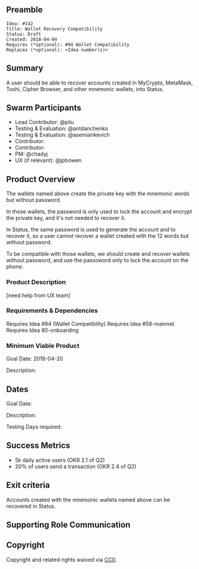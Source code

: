 ## Preamble

    Idea: #142
    Title: Wallet Recovery Compatibility
    Status: Draft
    Created: 2018-04-04
    Requires (*optional): #94 Wallet Compatibility
    Replaces (*optional): <Idea number(s)>

## Summary

A user should be able to recover accounts created in MyCrypto, MetaMask, Toshi, Cipher Browser, and other
mnemonic wallets, into Status.

## Swarm Participants

- Lead Contributor: @pilu
- Testing & Evaluation: @antdanchenko
- Testing & Evaluation: @asemiankevich
- Contributor: <!-- @username -->
- Contributor: <!-- @username -->
- PM: @chadyj
- UX (if relevant): @jpbowen
<!-- - Contributor: @username -->

## Product Overview

The wallets named above create the private key with the mnemonic words but without password.

In those wallets, the password is only used to lock the account and encrypt the private key, and it's not needed to recover it.

In Status, the same password is used to generate the account and to recover it,
so a user cannot recover a wallet created with the 12 words but without password.

To be compatible with those wallets, we should create and recover wallets without password,
and use the passoword only to lock the account on the phone.

### Product Description

[need help from UX team]

### Requirements & Dependencies
<!-- Are there bugs or feature requests in other repositories that are part of this Idea? -->
<!-- There is no approval unless the idea requires to be reviewed by supporting organelles (Financial, Hiring, or Design). -->
<!-- The Swarm must develop a fully fleshed out Requirements document for the idea to proceed, to the satisfaction of participants. -->

Requires Idea #94 (Wallet Compatibility)
Requires Idea #58-mainnet
Requires Idea 80-onboarding

### Minimum Viable Product

Goal Date: 2018-04-20

Description: <!-- Description of Deliverables-->

## Dates
Goal Date: <!-- Date for evaluation in ISO 8601 (yyyy-mm-dd) format -->

Description: <!-- Description of Deliverables-->

Testing Days required: <!-- Days required at the end of development for testing -->

## Success Metrics
<!-- Assuming the idea ships, what would success look like? What are the most important metrics that you would move? -->

<!-- Example: Onboarding conversion rate. Target >30% full funnel -->

* 5k daily active users (OKR 2.1 of Q2)
* 20% of users send a transaction (OKR 2.4 of Q2)

## Exit criteria
<!-- Launch new onboarding UI flow -->

Accounts created with the mnemonic wallets named above can be recovered in Status.

## Supporting Role Communication
<!-- Once Requirements and Goals are fleshed out, then it should be communicated to supporting organelles if required -->

## Copyright
Copyright and related rights waived via [CC0](https://creativecommons.org/publicdomain/zero/1.0/).
